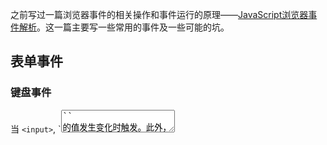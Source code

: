 
之前写过一篇浏览器事件的相关操作和事件运行的原理——[JavaScript浏览器事件解析](http://blog.csdn.net/faremax/article/details/54174120)。这一篇主要写一些常用的事件及一些可能的坑。

## 表单事件

### 键盘事件

当 `<input>`, `<textarea>`` 的值发生变化时触发。此外，打开 contenteditable 属性的元素，只要值发生变化，也会触发 input 事件。input 事件的一个特点，就是会连续触发，比如用户每次按下一次按键，就会触发一次input事件。

此类事件包括: keydown, keyup,

### 鼠标事件

select 事件当在`<input>`, `<textarea>`中选中文本时触发

change 事件当`<input>`, `<select>`, `<textarea>`的值发生变化时触发。它与 input 事件的最大不同，就是不会连续触发，只有当全部修改完成时才会触发，而且input事件必然会引发change事件。具体来说，分成以下几种情况:

- 激活单选框(radio)或复选框(checkbox)时触发。
- 用户提交时触发。比如，从下列列表(select)完成选择，在日期或文件输入框完成选择。
- 当文本框或textarea元素的值发生改变，并且丧失焦点时触发。
- reset事件当表单重置(所有表单成员变回默认值)时由form元素触发。
- submit事件当表单数据向服务器提交时由form元素触发。

## 文档事件:

### beforeunload

beforeunload 事件当窗口将要关闭，或者 document 和网页资源将要卸载时触发。它可以用来防止用户不当心关闭网页。该事件的默认动作就是关闭当前窗口或文档。如果在监听函数中，调用了 event.preventDefault()，或者对事件对象的 returnValue 属性赋予一个非空的值，就会自动跳出一个确认框，让用户确认是否关闭网页。如果用户点击“取消”按钮，网页就不会关闭。监听函数所返回的字符串，会显示在确认对话框之中:
```js
  window.addEventListener('beforeunload', function(event) {
    if(event.preventDefault){
      event.preventDefault();
    } else {
      event.returnValue = '你确认要离开吗？';
    }
  });
```

### unload 与 load

unload 事件在窗口关闭或者 document 对象将要卸载时触发，发生在 window, body, frameset 等对象上面。它的触发顺序排在 beforeunload, pagehide 事件后面。unload 事件只在页面没有被浏览器缓存时才会触发，换言之，如果通过按下“前进/后退”导致页面卸载，并不会触发 unload 事件。当 unload 事件发生时，document 对象处于一个特殊状态。所有资源依然存在，但是对用户来说都不可见，UI互动(window.open, alert, confirm方法等)全部无效。这时即使抛出错误，也不能停止文档的卸载。

load事件在页面加载成功时触发，error事件在页面加载失败时触发。注意，页面从浏览器缓存加载，并不会触发load事件。

这两个事件实际上属于进度事件，不仅发生在 document 对象，还发生在各种外部资源上面。浏览网页就是一个加载各种资源的过程，图像(image), 样式表(style sheet), 脚本(script), 视频(video), 音频(audio), Ajax请求(XMLHttpRequest)等等。这些资源和document对象, window对象, XMLHttpRequestUpload对象，都会触发 load 事件和 error 事件。

### pageshow 与 pagehide

pageshow事件，pagehide事件: 默认情况下，浏览器会在当前会话(session)缓存页面，当用户点击“前进/后退”按钮时，浏览器就会从缓存中加载页面。
pageshow 事件在页面加载时触发，包括第一次加载和从缓存加载两种情况。如果要指定页面每次加载(不管是不是从浏览器缓存)时都运行的代码，可以放在这个事件的监听函数。第一次加载时，它的触发顺序排在load事件后面。从缓存加载时，load 事件不会触发，因为网页在缓存中的样子通常是 load 事件的监听函数运行后的样子，所以不必重复执行。同理，如果是从缓存中加载页面，网页内初始化的 JavaScript 脚本(比如 DOMContentLoaded 事件的监听函数)也不会执行。pageshow 事件有一个 persisted 属性，返回一个布尔值。页面第一次加载时，这个属性是false；当页面从缓存加载时，这个属性是true。

```js
document.onpageshow = function(event){}
  if(event.persisted){
    //如果存缓存加载
  }
}
```

同样的，将这个属性设为 true，就表示页面要保存在缓存中；设为 false ，表示网页不保存在缓存中，这时如果设置了 unload 事件的监听函数，该函数将在 pagehide 事件后立即运行。如果页面包含 frame ，则 frame 页面的 pageshow 事件和 pagehide 事件，都会在主页面之前触发。

### DOMContentLoaded 和 readystatechange

DOMContentLoaded 事件当 HTML 文档下载并解析完成以后，就会在 document 对象上触发 DOMContentLoaded 事件。这时，仅仅完成了 HTML 文档的解析(整张页面的DOM生成)，所有外部资源(样式表, 脚本, iframe等等)可能还没有下载结束。也就是说，这个事件比 load 事件，发生时间早得多。注意，网页的 JavaScript 脚本是同步执行的，所以定义 DOMContentLoaded 事件的监听函数，应该放在所有脚本的最前面。否则脚本一旦发生堵塞，将推迟触发 DOMContentLoaded 事件。此外，IE8 不支持 DOMContentLoaded 事件，可以使用 readystatechange 事件代替。

readystatechange 事件发生在 Document 对象和 XMLHttpRequest 对象，当它的 readyState 属性发生变化时触发。

### 其他文档级事件

上面重点提到了 DOMContentLoaded, readystatechange, pageshow, pagehide, unload, load 和 beforeunload 事件，此外还有一下事件:

- onafterprint: 文档打印之后运行的脚本
- onbeforeprint: 文档打印之前运行的脚本
- onbeforeunload: 文档卸载之前运行的脚本(上文已涉及)
- onerror: 在错误发生时运行的脚本
- onhaschange: 当文档已改变时运行的脚本
- onload: 页面结束加载之后触发(上文已涉及)
- onmessage: 在消息被触发时运行的脚本
- onoffline: 当文档离线时运行的脚本
- ononline: 当文档上线时运行的脚本
- onpagehide: 当窗口隐藏时运行的脚本(上文已涉及)
- onpageshow: 当窗口成为可见时运行的脚本(上文已涉及)
- onpopstate: 当窗口历史记录改变时运行的脚本
- onredo: 当文档执行撤销（redo）时运行的脚本
- onresize: 当浏览器窗口被调整大小时触发
- onstorage: 在 Web Storage 区域更新后运行的脚本
- onundo: 在文档执行 undo 时运行的脚本
- onscroll: 事件在文档或文档元素滚动时执行脚本

## 鼠标事件 与 MouseEvent对象

```js
new MouseEvent(typeArg, mouseEventInit);
```

内置的鼠标事件包括:

1. mousedown: 按下鼠标
2. mouseup: 鼠标抬起
3. click: 点击
4. dblclick: 双击
5. mousemove: 鼠标移动
6. mouseover: 鼠标移入，冒泡
7. mouseout: 鼠标移出，冒泡
8. mouseenter: 鼠标移入，不冒泡
9. mouseleave: 鼠标移出，不冒泡
10. contextmenu: 右键菜单
11. wheel: 滚轮事件

其具有如下常用属性:

- altKey，ctrlKey，metaKey，shiftKey属性返回一个布尔值，表示鼠标事件发生时，是否按下某个键；
- button 返回事件的鼠标键信息, 值为0(左键), 1或4(中键, 4为IE中的值)，2(右键)，可通过switch来选择执行分之)；
- buttons 属性返回一个3个比特位的值，表示同时按下了哪些键
- clientX，clientY 返回鼠标位置相对于浏览器窗口左上角的坐标，单位为像素
- screenX，screenY 返回鼠标位置相对于屏幕左上角的坐标，单位为像素
- movementX，movementY 返回一个位移，单位为像素，表示当前位置与上一个 mousemove 事件之间的距离，在数值上:

> currentEvent.movementX = currentEvent.screenX - previousEvent.screenX
> currentEvent.movementY = currentEvent.screenY - previousEvent.screenY

- relatedTarget属性返回事件的次要相关节点，即和target属性对应的节点，如: mouseout target 指将要离开的节点，relatedTarget 指将要进入的节点。对于那些没有次要相关节点的事件，该属性返回null
- wheel 事件是与鼠标滚轮相关的事件，浏览器提供一个 WheelEvent 构造函数 new WheelEvent(typeArg, mouseEventInit)
- deltaX: 返回一个数值，表示滚轮的水平滚动量
- deltaY: 返回一个数值，表示滚轮的垂直滚动量
- deltaZ: 返回一个数值，表示滚轮的Z轴滚动量
- deltaMode: 返回一个数值，表示滚动的单位，适用于上面三个属性。0表示像素，1表示行，2表示页

## 键盘事件 KeyboardEvent 对象

```js
构造函数 new KeyboardEvent(typeArg, KeyboardEventInit)
```

键盘事件包括keydown(按下键盘时触发该事件)，keypress(只要按下的键并非Ctrl, Alt, Shift和Meta，就接着触发keypress事件), keyup(松开键盘时触发该事件)

- altKey，ctrlKey，metaKey，shiftKey: 返回一个布尔值，表示是否按下对应的键
- key: 返回一个字符串，表示按下的键名。如果同时按下一个控制键和一个符号键，则返回符号键的键名
- keyCode: 返回按键的 ASCII 码，注意: 这里是不区分大小写的，`A键`不论输出 A 还是 a keyCode 都是68。在 IE 中使用 witch 属性

## 进度事件 ProgressEvent对象

```js
new ProgressEvent(type, {
  lengthComputable: aBooleanValue,    // false as default
  loaded: aNumber,                    // 0 as default
  total: aNumber                      // 0 as default
});
```

进度事件用来描述一个事件进展的过程，比如XMLHttpRequest对象发出的HTTP请求的过程, `<img>`, `<audio>`, `<video>`, `<style>`, `<link>`加载外部资源的过程，包括下载和上传。通常包括以下事件:

1. abort事件: 当进度事件被中止时触发。如果发生错误，导致进程中止，不会触发该事件。
2. error事件: 由于错误导致资源无法加载时触发，不会冒泡。error 事件的监听函数最好放在如 img 元素的 HTML 属性中。
3. load事件: 进度成功结束时触发。
4. loadstart事件: 进度开始时触发。
5. loadend事件: 进度停止时触发，发生顺序排在error事件\abort事件\load事件后面。loadend事件的监听函数可以用来取代abort事件/load事件/error事件的监听函数，loadend事件本身不提供关于进度结束的原因，但可以用它来做所有进度结束场景都需要做的一些操作。
6. progress事件: 当操作处于进度之中，由传输的数据块不断触发。
7. timeout事件: 进度超过限时触发

这类事件具有以下属性:

- lengthComputable: 返回一个布尔值，表示当前进度是否具有可计算的长度。如果为false，就表示当前进度无法测量。
- total: 返回一个数值，表示当前进度的总长度。如果是通过 HTTP 下载某个资源，表示内容本身的长度，不含 HTTP 头部的长度。如果 lengthComputable 属性为 false，则 total 属性就无法取得正确的值。
- loaded: 返回一个数值，表示当前进度已经完成的数量。该属性除以total属性，就可以得到目前进度的百分比。
```js
//进度计算
if (e.lengthComputable){
  var percentComplete = e.loaded / e.total;
}
```

## 拖拽事件 DragEvent 对象

```js
new DragEvent(type, DragEventInit);
```

拖拽指的是，用户在某个对象上按下鼠标键不放，拖动它到另一个位置，然后释放鼠标键，将该对象放在那里。拖拽的对象有好几种，包括 Element 节点, 图片, 链接, 选中的文字等等。在 HTML 网页中，除了 Element 节点默认不可以拖拽，其他(图片, 链接, 选中的文字)都是可以直接拖拽的。为了让 Element 节点可拖拽，可以将该节点的 draggable 属性设为 true。draggable 属性可用于任何 Element 节点，但是图片(img 元素)和链接(a 元素)不加这个属性，就可以拖拽。对于它们，用到这个属性的时候，往往是将其设为 false，防止拖拽。注意，一旦某个 Element 节点的 draggable 属性设为 true，就无法再用鼠标选中该节点内部的文字或子节点了。

当Element节点或选中的文本被拖拽时，就会持续触发拖拽事件，包括以下一些事件:

1. drag事件: 拖拽过程中，在被拖拽的节点上持续触发。
2. dragstart事件: 拖拽开始时在被拖拽的节点上触发，该事件的target属性是被拖拽的节点。通常应该在这个事件的监听函数中，指定拖拽的数据。
3. dragend事件: 拖拽结束时(释放鼠标键或按下escape键)在被拖拽的节点上触发，该事件的target属性是被拖拽的节点。它与dragStart事件，在同一个节点上触发。不管拖拽是否跨窗口，或者中途被取消，dragend事件总是会触发的。
4. dragenter事件: 拖拽进入当前节点时，在当前节点上触发，该事件的target属性是当前节点。通常应该在这个事件的监听函数中，指定是否允许在当前节点放下(drop)拖拽的数据。如果当前节点没有该事件的监听函数，或者监听函数不执行任何操作，就意味着不允许在当前节点放下数据。在视觉上显示拖拽进入当前节点，也是在这个事件的监听函数中设置。
5. dragover事件: 拖拽到当前节点上方时，在当前节点上持续触发，该事件的target属性是当前节点。该事件与dragenter事件基本类似，默认会重置当前的拖拽事件的效果(DataTransfer对象的dropEffect属性)为none，即不允许放下被拖拽的节点，所以如果允许在当前节点drop数据，通常会使用preventDefault方法，取消重置拖拽效果为none。
6. dragleave事件: 拖拽离开当前节点范围时，在当前节点上触发，该事件的target属性是当前节点。在视觉上显示拖拽离开当前节点，就在这个事件的监听函数中设置。
7. drop事件: 被拖拽的节点或选中的文本，释放到目标节点时，在目标节点上触发。注意，如果当前节点不允许drop，即使在该节点上方松开鼠标键，也不会触发该事件。如果用户按下Escape键，取消这个操作，也不会触发该事件。该事件的监听函数负责取出拖拽数据，并进行相关处理。

关于拖拽事件，有以下几点注意事项:

1. 拖拽过程只触发以上这些拖拽事件，尽管鼠标在移动，但是鼠标事件不会触发。
2. 将文件从操作系统拖拽进浏览器，不会触发 dragStart 和 dragend 事件。
3. dragenter 和 dragover 事件的监听函数，用来指定可以放下(drop)拖拽的数据。由于网页的大部分区域不适合作为 drop 的目标节点，所以这两个事件的默认设置为当前节点不允许 drop。如果想要在目标节点上 drop 拖拽的数据，首先必须阻止这两个事件的默认行为，或者取消这两个事件。
```js
<div ondragover="return false">
//或
<div ondragover="event.preventDefault()">
```
4. 拖拽事件用一个 DragEvent 对象表示，该对象继承 MouseEvent 对象，DragEvent 对象只有一个独有的属性 dataTransfer，其他都是继承的属性。dataTransfer 属性用来读写拖拽事件中传输的数据，所有的拖拽事件都有一个 dataTransfer 属性，用来保存需要传递的数据，这个属性的值是一个 DataTransfer 对象。拖拽的数据保存两方面的数据: 数据的种类(又称格式)和数据的值。数据的种类是一个MIME字符串，比如 text/plain 或者 image/jpg，数据的值是一个字符串;

dataTransfer 对象的属性的值是一个对象，其中包括以下属性:

- dropEffect 属性: 设置放下(drop)被拖拽节点时的效果，可能的值包括 copy(复制被拖拽的节点), move(移动被拖拽的节点), link(创建指向被拖拽的节点的链接), none(无法放下被拖拽的节点)。设置除此以外的值，都是无效的。
- effectAllowed 属性: 设置本次拖拽中允许的效果，可能的值包括 copy, move, link, copyLink, copyMove, linkMove, all, none, uninitialized(默认值，等同于 all)。如果某种效果是不允许的，用户就无法在目标节点中达成这种效果。
- files 属性: 是一个 FileList 对象，包含一组本地文件，可以用来在拖拽操作中传送。如果本次拖拽不涉及文件，则属性为空的 FileList 对象。通过files属性读取拖拽文件的信息。如果想要读取文件内容，就要使用 FileReader 对象。
- types 属性: 是一个数组，保存每一次拖拽的数据格式，如'text/uri-list'
- setData() 方法: 用来设置事件所带有的指定类型的数据。它接受两个参数，第一个是数据类型，第二个是具体数据。如果指定的类型在现有数据中不存在，则该类型将写入types属性；如果已经存在，在该类型的现有数据将被替换。
```js
event.dataTransfer.setData("text/plain", "Text to drag");
```
- getData() 方法接受一个字符串(表示数据类型)作为参数，返回事件所带的指定类型的数据(通常是用 setData 方法添加的数据)。如果指定类型的数据不存在，则返回空字符串。
```js
event.dataTransfer.getData(types[0]);
```
- clearData() 方法接受一个字符串(表示数据类型)作为参数，删除事件所带的指定类型的数据。如果没有指定类型，则删除所有数据。如果指定类型不存在，则原数据不受影响。
```js
event.dataTransfer.clearData("text/uri-list");
```
- setDragImage() 可以用来自定义这张图片，它接受三个参数，第一个是img图片元素或者canvas元素，如果省略或为null则使用被拖动的节点的外观，第二个和第三个参数为鼠标相对于该图片左上角的横坐标和右坐标。
```js
event.dataTransfer.setDragImage(img, 0, 0);
```

## 触摸事件

```js
 new Touch(touchInit);
```

触摸事件包括以下5种:

1. touchstart: 用户接触触摸屏时触发，它的 target 属性返回发生触摸的 Element 节点(IE10+中使用 mspointerdown 事件);
2. touchend: 用户不再接触触摸屏时(或者移出屏幕边缘时)触发，它的 target 属性与 touchstart 事件的 target 属性是一致的，它的 changedTouches 属性返回一个TouchList对象，包含所有不再触摸的触摸点(Touch对象)(IE10+中使用 mspointerup 事件);
3. touchmove: 用户移动触摸点时触发，它的 target 属性与 touchstart 事件的 target 属性一致。如果触摸的半径, 角度, 力度发生变化，也会触发该事件。(IE10+中使用 mspointermove 事件);
4. touchenter: 当触点进入某个 element 时触发。此事件没有冒泡过程。(IE10+中使用 mspointerover 事件);
5. touchleave: 当触点离开某个 element 时触发。此事件没有冒泡过程。(IE10+中使用 mspointerout 事件);
6. touchcancel: 当触点由于某些原因被中断时触发。有几种可能的原因如下(具体的原因根据不同的设备和浏览器有所不同):(IE10+中没有对应事件);
- 1. 由于某个事件取消了触摸: 例如触摸过程被一个模态的弹出框或电话打断;
- 2. 触点离开了文档窗口，而进入了浏览器的界面元素, 插件或者其他外部内容区域;
- 3. 当用户产生的触点个数超过了设备支持的个数，从而导致 TouchList 中最早的 Touch 对象被取消。

触摸 API 由三个对象组成。每个 Touch 对象代表一个触点; 每个触点都由其位置，大小，形状，压力大小，和目标 element 描述。 TouchList 对象代表多个触点的一个列表。具体包括以下属性:

- identifier 属性: 表示touch实例的独一无二的识别符。它在整个触摸过程中保持不变(IE10+中使用 pointerId 属性);
- screenX/screenY 属性: 分别表示触摸点相对于屏幕左上角的横坐标和纵坐标，与页面是否滚动无关;
- clientX/clientY 属性: 分别表示触摸点相对于浏览器视口左上角的横坐标和纵坐标，与页面是否滚动无关;
- pageX/pageY 属性: 分别表示触摸点相对于当前页面左上角的横坐标和纵坐标，包含了页面滚动带来的位移;
- radiusX/radiusY 属性: 分别返回触摸点周围受到影响的椭圆范围的X轴和Y轴，单位为像素;
- rotationAngle 属性: 表示触摸区域的椭圆的旋转角度，单位为度数，在0到90度之间。指尖接触屏幕，触摸范围会形成一个椭圆，这三个属性就用来描述这个椭圆区域(IE10+中使用 rotation 属性);
- force 属性: 返回一个0到1之间的数值，表示触摸压力。0代表没有压力，1代表硬件所能识别的最大压力(IE10+中使用 pressure 属性,取值0 - 255);
- target 属性: 返回一个Element节点，代表触摸发生的那个节点。当这个触点最开始被跟踪时(在 touchstart 事件中), 触点位于的HTML元素.哪怕在触点移动过程中, 触点的位置已经离开了这个元素的有效交互区域, 或者这个元素已经被从文档中移除. 需要注意的是, 如果这个元素在触摸过程中被移除, 这个事件仍然会指向它, 但是不会再冒泡这个事件到 window 或 document 对象. 因此, 如果有元素在触摸过程中可能被移除, 最佳实践是将触摸事件的监听器绑定到这个元素本身, 防止元素被移除后, 无法再从它的上一级元素上侦测到从该元素冒泡的事件. 只读属性.
- altKey/ctrlKey/metaKey/shiftKey 都为只读属性: 返回一个布尔值，表示触摸的同时，是否按下某个键
- changedTouches 属性: 返回一个 TouchList 对象，包含了由当前触摸事件引发的所有Touch对象(即相关的触摸点)。它包含了代表所有从上一次触摸事件到此次事件过程中，状态发生了改变的触点的 Touch 对象。只读属性。
- targetTouches属性: 返回一个 TouchList 对象，包含了触摸的目标 Element 节点内部，所有仍然处于活动状态的触摸点。
- touches 属性返回一个 TouchList 对象(类数组的对象)，包含了所有当前接触触摸平面的触点的 Touch 对象，无论它们的起始于哪个 element 上，也无论它们状态是否发生了变化。只读属性
- type 属性: 指此次触摸事件的类型。
- target属性: 此次触摸事件的目标 element 。这个目标元素对应 TouchEvent.changedTouches 中的触点的起始元素(在之后的事件类型中有说明)，但是请注意: 此次事件中其他的触点的起始元素可能有所不同。以防万一，应使用和每一个单独触点相关联的目标 。

以下是 IE10+ 中的其他属性：

- hwTimestamp: 创建事件时间(毫秒);
- isPrimary: 表示该时间是否是主事件;
- pointerType: 取值自 event.MSPOINTER_TYPE_TOUCH, event.MAPOINTER_TYPE_PEN, event.MSPOINTER_TYPE_MOUSE, 表示触摸设备;
- tilt[X|Y]: 笔的倾斜程度;

举一个简单例子：
```js
function handleMove(evt) {
  evt.preventDefault(); // 阻止浏览器继续处理触摸事件，也阻止发出鼠标事件
  var touches = evt.changedTouches;
  for (var i = 0; i < touches.length; i++) {
    var id = touches[i].identifier;
    var touch = touches.identifiedTouch(id);
    console.log(touch.pageX, touch.pageY);
  }
}
```

对于跨平台交互，我封装了一个 tap相关事件如下：
```js
//以下代码并未兼容低版本 IE
function addTapListener(node, callback){
  var startEvent = window.onmousedown ? window.onmspointerdown ? 'mspointerdow' : 'mousedown' : 'touchstart';
  var event = window.onclick ? 'click' : 'touch';
  var endEvent = window.onmouseup ? 'mouseup' : 'touchend';

  node.addEventListener(startEvent, function(e){
    var tap = document.createEvent('CustomEvent');
    tap.initCustomEvent('tapstart', true, true, null);
    node.dispatchEvent(tap);
  });
  node.addEventListener(event, function(e){
    var tap = document.createEvent('CustomEvent');
    tap.initCustomEvent('tap', true, true, null);
    node.dispatchEvent(tap);
  });
  node.addEventListener(endEvent, function(e){
    var tap = document.createEvent('CustomEvent');
    tap.initCustomEvent('tapend', true, true, null);
    node.dispatchEvent(tap);
  });

  node.addEventListener('tap', callback);
}
```

当然本文仅仅列举了一些常用事件，其实事件还有很多，本文会在必要的时候继续更新，但即便如此也不可能穷尽所有的事件，比如还有动画事件: animationstart, animation, animationend 等等。
